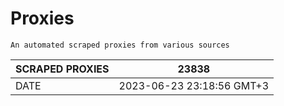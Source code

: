 # Proxies
    An automated scraped proxies from various sources

| SCRAPED PROXIES | 23838            |
|-----------------|---------------------------|
| DATE            | 2023-06-23 23:18:56 GMT+3          |